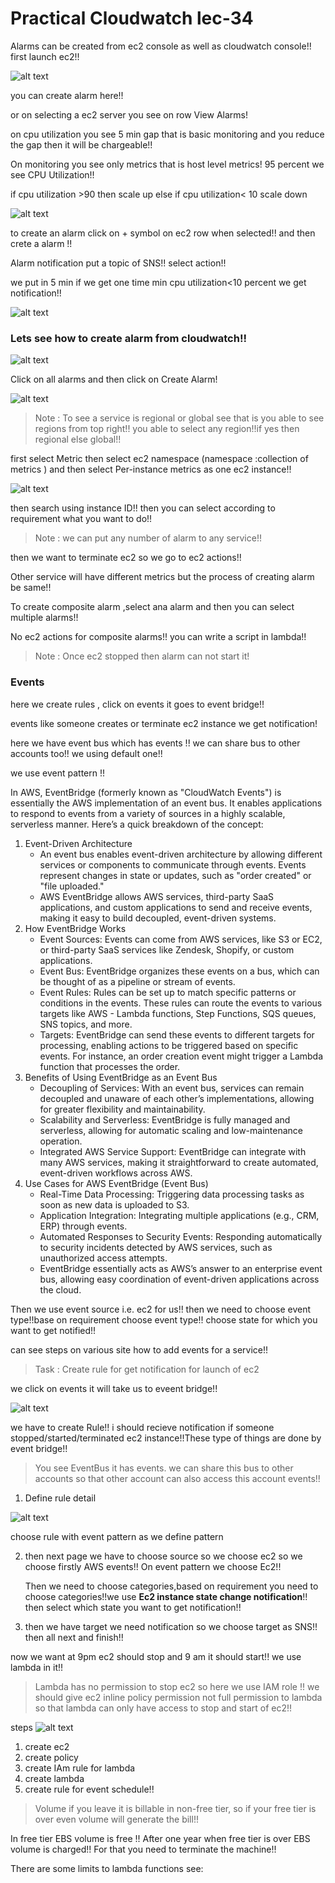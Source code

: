 # Practical Cloudwatch lec-34

Alarms can be created from ec2 console as well as cloudwatch console!! first launch ec2!!

![alt text](image.png)

you can create alarm here!!

or on selecting a ec2 server you see on row View Alarms!

on cpu utilization you see 5 min gap that is basic monitoring and you reduce the gap then it will be chargeable!!

On monitoring you see only metrics that is host level metrics! 95 percent we see CPU Utilization!!

if cpu utilization >90 then scale up else if cpu utilization< 10 scale down

![alt text](image-1.png)

to create an alarm click on + symbol on ec2 row when selected!! and then crete a alarm !!

Alarm notification put a topic of SNS!! select action!!

we put in 5 min if we get one time min cpu utilization<10 percent we get notification!!

![alt text](image-2.png)


### Lets see how to create alarm from cloudwatch!!

![alt text](image-3.png)

Click on all alarms and then click on Create Alarm!

![alt text](image-4.png)

>Note : To see a service is regional or global see that is you able to see regions from top right!! you able to select any region!!if yes then regional else global!!

first select Metric then select ec2 namespace (namespace :collection of metrics ) and then select Per-instance metrics as one ec2 instance!!

![alt text](image-5.png)

then search using instance ID!!
then you can select according to requirement what you want to do!!

> Note : we can put any number of alarm to any service!!

then we want to terminate ec2 so we go to ec2 actions!!

Other service will have different metrics but the process of creating alarm be same!!

To create composite alarm ,select ana alarm and then you can select multiple alarms!!

No ec2 actions for composite alarms!! you can write a script in lambda!!

>Note : Once ec2 stopped then alarm can not start it!

### Events

here we create rules , click on events it goes to event bridge!!

events like someone creates or terminate ec2 instance we get notification!

here we have event bus which has events !! we can share bus to other accounts too!! we using default one!!

we use event pattern !!

In AWS, EventBridge (formerly known as "CloudWatch Events") is essentially the AWS implementation of an event bus. It enables applications to respond to events from a variety of sources in a highly scalable, serverless manner. Here’s a quick breakdown of the concept:

1. Event-Driven Architecture
    - An event bus enables event-driven architecture by allowing different services or components to communicate through events. Events represent changes in state or updates, such as "order created" or "file uploaded."
    - AWS EventBridge allows AWS services, third-party SaaS applications, and custom applications to send and receive events, making it easy to build decoupled, event-driven systems.
2. How EventBridge Works
    - Event Sources: Events can come from AWS services, like S3 or EC2, or third-party SaaS services like Zendesk, Shopify, or custom applications.
    - Event Bus: EventBridge organizes these events on a bus, which can be thought of as a pipeline or stream of events.
    - Event Rules: Rules can be set up to match specific patterns or conditions in the events. These rules can route the events to various targets like AWS - Lambda functions, Step Functions, SQS queues, SNS topics, and more.
    - Targets: EventBridge can send these events to different targets for processing, enabling actions to be triggered based on specific events. For instance, an order creation event might trigger a Lambda function that processes the order.
3. Benefits of Using EventBridge as an Event Bus
    - Decoupling of Services: With an event bus, services can remain decoupled and unaware of each other’s implementations, allowing for greater flexibility and maintainability.
    - Scalability and Serverless: EventBridge is fully managed and serverless, allowing for automatic scaling and low-maintenance operation.
    - Integrated AWS Service Support: EventBridge can integrate with many AWS services, making it straightforward to create automated, event-driven workflows across AWS.
4. Use Cases for AWS EventBridge (Event Bus)
    - Real-Time Data Processing: Triggering data processing tasks as soon as new data is uploaded to S3.
    -  Application Integration: Integrating multiple applications (e.g., CRM, ERP) through events.
    - Automated Responses to Security Events: Responding automatically to security incidents detected by AWS services, such as unauthorized access attempts.
    - EventBridge essentially acts as AWS’s answer to an enterprise event bus, allowing easy coordination of event-driven applications across the cloud.

Then we use event source i.e. ec2 for us!! then we need to choose event type!!base on requirement choose event type!! choose state for which you want to get notified!!

can see steps on various site how to add events for a service!!

> Task : Create rule for get notification for launch of ec2

we click on events it will take us to eveent bridge!!

![alt text](image-6.png)

we have to create Rule!! i should recieve notification if someone stopped/started/terminated ec2 instance!!These type of things are done by event bridge!!

>You see EventBus it has events. we can share this bus to other accounts so that other account can also access this account events!!

1. Define rule detail

![alt text](image-7.png)

choose rule with event pattern as we define pattern

2. then next page we have to choose source so we choose ec2 so we choose firstly AWS events!!
On event pattern we choose Ec2!!

    Then we need to choose categories,based on requirement you need to choose categories!!we use __Ec2 instance state change notification__!! then select which state you want to get notification!!

3. then we have target we need notification so we choose target as SNS!! then all next and finish!!

now we want at 9pm ec2 should stop and 9 am it should start!! we use lambda in it!!

>Lambda has no permission to stop ec2 so here we use IAM role !! we should give ec2 inline policy permission not full permission to lambda so that lambda can only have access to stop and start of ec2!!

steps 
![alt text](image-8.png)

1. create ec2
2. create policy
3. create IAm rule for lambda
4. create lambda 
5. create rule for event schedule!!

>Volume if you leave it is billable in non-free tier, so if your free tier is over even volume will generate the bill!!

In free tier EBS volume is free !! After one year when free tier is over EBS volume is charged!!
For that you need to terminate the machine!!

There are some limits to lambda functions see:


